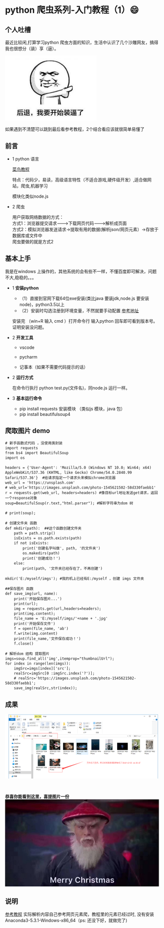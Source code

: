 # python 爬虫系列-入门教程（1）😄

## 个人吐槽

   最近比较闲,打算学习python 爬虫方面的知识，生活中认识了几个沙雕网友，搞得我也很想分（装）享（逼）。
   
   ![Image text](https://github.com/5201314999/jrNote/blob/master/docs/.vuepress/public/docs/9555112-300x212.jpg?raw=true)

   如果遇到不清楚可以跳到最后看参考教程，2个结合看应该就很简单易懂了

## 前言

* 1 python 语言

    [菜鸟教程](http://www.runoob.com/python/python-tutorial.html)

    特点：代码少，易读，高级语言特性（不适合游戏,硬件级开发）,适合做网站，爬虫,机器学习

    模块化类似node.js

* 2 爬虫

    用户获取网络数据的方式：<br>
    方式1：浏览器提交请求--->下载网页代码--->解析成页面<br>
    方式2：模拟浏览器发送请求->提取有用的数据(解析json/网页元素）->存放于数据库或文件中<br>
    爬虫要做的就是方式2<br>

## 基本上手 

   我是在windows 上操作的，其他系统的会有些不一样，不懂百度即可解决，问题不大,稳稳的。。。

* 1 **安装python**

    - （1）直接到官网下载64位exe安装(类比java 要装jdk,node.js 要安装node)，python3.5以上
    - （2）安装时勾选注册到环境变量，不然就要手动配置 [参考地址](https://www.cnblogs.com/huangbiquan/p/7784533.html)

    安装完 （win+R 输入 cmd ）打开命令行 输入python 回车即可看到版本号。证明安装没问题。

* 2 **开发工具**

    -   vscode 

    -   pycharm

    -   记事本（如果不需要代码提示的话）

* 2 **运行方式** 

    在命令行执行 python test.py(文件名)，同node.js 运行一样。

* 3 **基本运行命令**

    - pip install requests   安装模块 （类似js 模块，java 包）
    - pip install beautifulsoup4 
    

## 爬取图片 demo  

```
# 新手函数式代码 ，没使用类封装
import requests 
from bs4 import BeautifulSoup
import os

headers = {'User-Agent': 'Mozilla/5.0 (Windows NT 10.0; Win64; x64) AppleWebKit/537.36 (KHTML, like Gecko) Chrome/54.0.2840.99 Safari/537.36'}  #给请求指定一个请求头来模拟chrome浏览器
web_url = 'https://unsplash.com'
# web_url='https://images.unsplash.com/photo-1545621502-58d330faebb1'
r = requests.get(web_url, headers=headers) #像目标url地址发送get请求，返回一个response对象
soup=BeautifulSoup(r.text,"html.parser"); #解析字符串为dom 树

# print(soup);

# 创建文件夹 函数
def mkdir(path):  ##这个函数创建文件夹
    path = path.strip()
    isExists = os.path.exists(path)
    if not isExists:
        print('创建名字叫做', path, '的文件夹')
        os.makedirs(path)
        print('创建成功！')
    else:
        print(path, '文件夹已经存在了，不再创建')

mkdir('E:/myself/imgs'); #我的机上已经有E:/myself ，创建 imgs 文件夹

##保存图片 函数
def save_img(url, name): 
    print('开始保存图片...')
    print(url);
    img = requests.get(url,headers=headers);
    print(img.content);
    file_name = 'E:/myself/imgs/'+name + '.jpg'
    print('开始保存文件')
    f = open(file_name, 'ab')
    f.write(img.content)
    print(file_name,'文件保存成功！')
    f.close()
    
# 解析dom 结构 提取图片
imgs=soup.find_all('img',itemprop="thumbnailUrl");
for index in range(len(imgs)):
    imgSrc=imgs[index]['src'];
    realSrc=imgSrc[0 :imgSrc.index('?')];
    # realSrc='https://images.unsplash.com/photo-1545621502-58d330faebb1';
    save_img(realSrc,str(index));

```
## 成果
 ![py_1](https://github.com/5201314999/jrNote/blob/master/docs/.vuepress/public/docs/py_1.png?raw=true)

 <br>

 **恭喜你能看到这里，喜提图片一份**
 ![py_2](https://github.com/5201314999/jrNote/blob/master/docs/.vuepress/public/docs/py_2.jpg?raw=true)


## 说明

[参考教程](https://www.cnblogs.com/Albert-Lee/p/6232745.html)  实际解析内容自己参考网页元素爬，教程里的元素已经过时, 没有安装Anaconda3-5.3.1-Windows-x86_64（ps: 还没下好，就做完了)



